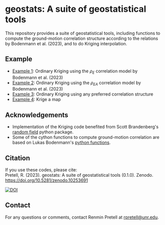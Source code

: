 # geostats: A suite of geostatistical tools

This repository provides a suite of geostatistical tools, including functions to compute the ground-motion correlation structure according to the relations by Bodenmann et al. (2023), and to do Kriging interpolation.


## Example
- [Example 1](https://github.com/RPretellD/geostats/blob/main/Examples/Example_1.ipynb): Ordinary Kriging using the $\rho_{E}$ correlation model by Bodenmann et al. (2023)
- [Example 2](https://github.com/RPretellD/geostats/blob/main/Examples/Example_2.ipynb): Ordinary Kriging using the $\rho_{EA}$ correlation model by Bodenmann et al. (2023)
- [Example 3](https://github.com/RPretellD/geostats/blob/main/Examples/Example_3.ipynb): Ordinary Kriging using any preferred correlation structure
- [Example 4](https://github.com/RPretellD/geostats/blob/main/Examples/Example_4.ipynb): Krige a map


## Acknowledgements
- Implementation of the Kriging code benefited from Scott Brandenberg's [random field](https://github.com/sjbrandenberg/ucla_geotech_tools/tree/main/src/ucla_geotech_tools) python package.
- Some of the cython functions to compute ground-motion correlation are based on Lukas Bodenmann's [python functions](https://github.com/bodlukas/ground-motion-correlation-bayes).


## Citation
If you use these codes, please cite:<br>
Pretell, R. (2023). geostats: A suite of geostatistical tools (0.1.0). Zenodo. https://doi.org/10.5281/zenodo.10253691 <br>

[![DOI](https://zenodo.org/badge/716446689.svg)](https://zenodo.org/doi/10.5281/zenodo.10253690)

## Contact
For any questions or comments, contact Renmin Pretell at rpretell@unr.edu.
